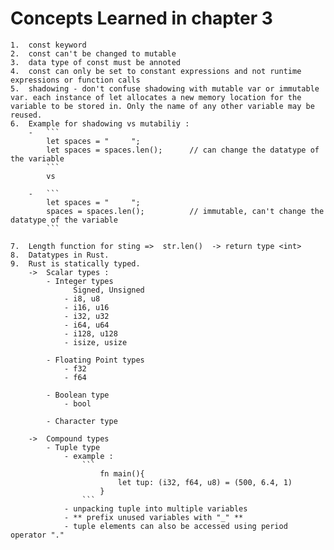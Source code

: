 # Concepts Learned in chapter 3


    1.  const keyword
    2.  const can't be changed to mutable
    3.  data type of const must be annoted
    4.  const can only be set to constant expressions and not runtime expressions or function calls
    5.  shadowing - don't confuse shadowing with mutable var or immutable var. each instance of let allocates a new memory location for the variable to be stored in. Only the name of any other variable may be reused.
    6.  Example for shadowing vs mutabiliy : 
        -   ```
            let spaces = "     ";
            let spaces = spaces.len();      // can change the datatype of the variable
            ```
            vs
        
        -   ```
            let spaces = "     ";
            spaces = spaces.len();          // immutable, can't change the datatype of the variable
            ```
    
    7.  Length function for sting =>  str.len()  -> return type <int>
    8.  Datatypes in Rust.
    9.  Rust is statically typed.
        ->  Scalar types : 
            - Integer types
                  Signed, Unsigned
                - i8, u8
                - i16, u16
                - i32, u32
                - i64, u64
                - i128, u128
                - isize, usize
            
            - Floating Point types
                - f32
                - f64

            - Boolean type
                - bool

            - Character type

        ->  Compound types
            - Tuple type
                - example :
                    ```
                        fn main(){
                            let tup: (i32, f64, u8) = (500, 6.4, 1)
                        }
                    ```
                - unpacking tuple into multiple variables
                - ** prefix unused variables with "_" **
                - tuple elements can also be accessed using period operator "."